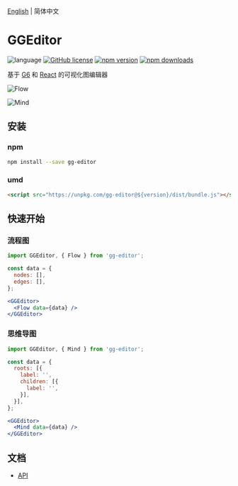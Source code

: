 [English](README.md) | 简体中文

# GGEditor

![language](https://img.shields.io/badge/language-react-red.svg) [![GitHub license](https://img.shields.io/github/license/mashape/apistatus.svg)](https://github.com/gaoli/gg-editor/blob/master/LICENSE)
[![npm version](https://img.shields.io/npm/v/gg-editor.svg)](https://www.npmjs.com/package/gg-editor)
[![npm downloads](https://img.shields.io/npm/dm/gg-editor.svg)](https://www.npmjs.com/package/gg-editor)

基于 [G6](https://github.com/antvis/g6) 和 [React](https://github.com/facebook/react) 的可视化图编辑器

![Flow](https://camo.githubusercontent.com/20982b9b9043c92c8bbe337ae4d47d684d63d2c1/68747470733a2f2f67772e616c697061796f626a656374732e636f6d2f7a6f732f726d73706f7274616c2f6e7a6d79634265776a66784b4462657054446c542e676966)

![Mind](https://camo.githubusercontent.com/e8b06c0b19b5e60888d7ff1be0d930446c73d786/68747470733a2f2f67772e616c697061796f626a656374732e636f6d2f7a6f732f726d73706f7274616c2f5756716e62674a6d616d6461686241754470424c2e676966)

## 安装

### npm

```sh
npm install --save gg-editor
```

### umd

```html
<script src="https://unpkg.com/gg-editor@${version}/dist/bundle.js"></script>
```

## 快速开始

### 流程图

```jsx
import GGEditor, { Flow } from 'gg-editor';

const data = {
  nodes: [],
  edges: [],
};

<GGEditor>
  <Flow data={data} />
</GGEditor>
```

### 思维导图

```jsx
import GGEditor, { Mind } from 'gg-editor';

const data = {
  roots: [{
    label: '',
    children: [{
      label: '',
    }],
  }],
};

<GGEditor>
  <Mind data={data} />
</GGEditor>
```

## 文档

* [API](/docs/README.zh-CN.md#api)